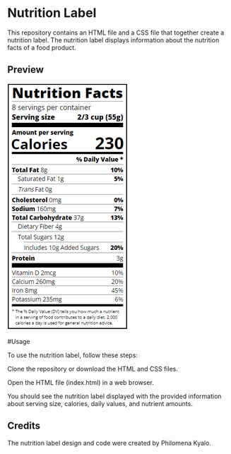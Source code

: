 # Nutrition Label

This repository contains an HTML file and a CSS file that together create a nutrition label. The nutrition label displays information about the nutrition facts of a food product.

## Preview

![Preview](nutritionfacts.png)

#Usage

To use the nutrition label, follow these steps:

Clone the repository or download the HTML and CSS files.

Open the HTML file (index.html) in a web browser.

You should see the nutrition label displayed with the provided information about serving size, calories, daily values, and nutrient amounts.


## Credits

The nutrition label design and code were created by Philomena Kyalo.





